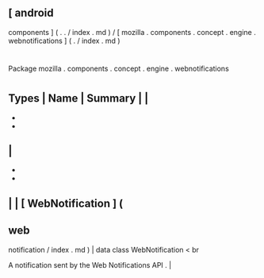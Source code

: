 [
android
-
components
]
(
.
.
/
index
.
md
)
/
[
mozilla
.
components
.
concept
.
engine
.
webnotifications
]
(
.
/
index
.
md
)
#
#
Package
mozilla
.
components
.
concept
.
engine
.
webnotifications
#
#
#
Types
|
Name
|
Summary
|
|
-
-
-
|
-
-
-
|
|
[
WebNotification
]
(
-
web
-
notification
/
index
.
md
)
|
data
class
WebNotification
<
br
>
A
notification
sent
by
the
Web
Notifications
API
.
|
